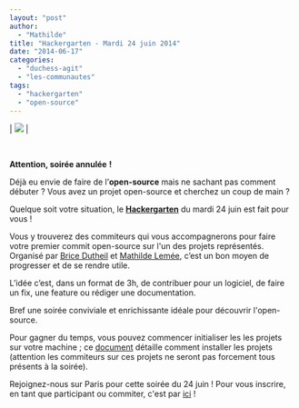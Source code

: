 ```yaml
---
layout: "post"
author: 
  - "Mathilde"
title: "Hackergarten - Mardi 24 juin 2014"
date: "2014-06-17"
categories: 
  - "duchess-agit"
  - "les-communautes"
tags: 
  - "hackergarten"
  - "open-source"
---
```


| ![](/assets/2014/06/2014-06-17-hackergarten-mardi-24-juin-2014/hackergarten_b_and_w_small.png) |

 

**Attention, soirée annulée** **!**

Déjà eu envie de faire de l’**open-source** mais ne sachant pas comment débuter ? Vous avez un projet open-source et cherchez un coup de main ?

Quelque soit votre situation, le [**Hackergarten**](https://twitter.com/HckrgartenParis) du mardi 24 juin est fait pour vous !

Vous y trouverez des commiteurs qui vous accompagnerons pour faire votre premier commit open-source sur l'un des projets représentés. Organisé par [Brice Dutheil](https://twitter.com/BriceDutheil) et [Mathilde Lemée](https://twitter.com/MathildeLemee), c’est un bon moyen de progresser et de se rendre utile.

L’idée c’est, dans un format de 3h, de contribuer pour un logiciel, de faire un fix, une feature ou rédiger une documentation.

Bref une soirée conviviale et enrichissante idéale pour découvrir l'open-source.

Pour gagner du temps, vous pouvez commencer initialiser les les projets sur votre machine ; ce [document](http://tinyurl.com/projets-hackergarten-paris) détaille comment installer les projets  (attention les commiteurs sur ces projets ne seront pas forcement tous présents à la soirée).

Rejoignez-nous sur Paris pour cette soirée du 24 juin ! Pour vous inscrire, en tant que participant ou commiter, c'est par [ici](https://www.eventbrite.com/e/inscription-hackergarten-paris-juin-2014-11989806835) !
